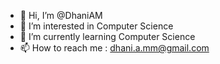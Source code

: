 - 👋 Hi, I’m @DhaniAM
- 👀 I’m interested in Computer Science
- 🌱 I’m currently learning Computer Science
- 📫 How to reach me : dhani.a.mm@gmail.com

<!---
DhaniAM/DhaniAM is a ✨ special ✨ repository because its `README.md` (this file) appears on your GitHub profile.
You can click the Preview link to take a look at your changes.
--->
